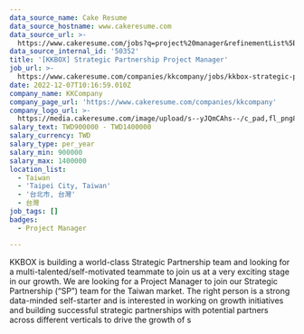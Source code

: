 ```yaml
---
data_source_name: Cake Resume
data_source_hostname: www.cakeresume.com
data_source_url: >-
  https://www.cakeresume.com/jobs?q=project%20manager&refinementList%5Blang_name%5D%5B0%5D=English&refinementList%5Bsalary_type%5D=per_year&range%5Bsalary_range%5D%5Bmin%5D=1000000&page=2
data_source_internal_id: '50352'
title: '[KKBOX] Strategic Partnership Project Manager'
job_url: >-
  https://www.cakeresume.com/companies/kkcompany/jobs/kkbox-strategic-partnership-project-manager
date: 2022-12-07T10:16:59.010Z
company_name: KKCompany
company_page_url: 'https://www.cakeresume.com/companies/kkcompany'
company_logo_url: >-
  https://media.cakeresume.com/image/upload/s--yJQmCAhs--/c_pad,fl_png8,h_200,w_200/v1637561973/kxxyllrqxnxut3jg0vup.png
salary_text: TWD900000 - TWD1400000
salary_currency: TWD
salary_type: per_year
salary_min: 900000
salary_max: 1400000
location_list:
  - Taiwan
  - 'Taipei City, Taiwan'
  - '台北市, 台灣'
  - 台灣
job_tags: []
badges:
  - Project Manager

---
```


KKBOX is building a world-class Strategic Partnership team and looking for a multi-talented/self-motivated teammate to join us at a very exciting stage in our growth. We are looking for a Project Manager to join our Strategic Partnership (“SP”) team for the Taiwan market. The right person is a strong data-minded self-starter and is interested in working on growth initiatives and building successful strategic partnerships with potential partners across different verticals to drive the growth of s